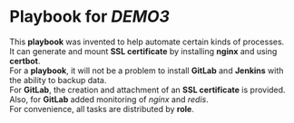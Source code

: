 # Playbook for *DEMO3*
This **playbook** was invented to help automate certain kinds of processes.  
It can generate and mount **SSL certificate** by installing **nginx** and using **certbot**.  
For a **playbook**, it will not be a problem to install **GitLab** and **Jenkins** with the ability to backup data.  
For **GitLab**, the creation and attachment of an **SSL certificate** is provided.  
Also, for **GitLab** added monitoring of *nginx* and *redis*.  
For convenience, all tasks are distributed by **role**.  
